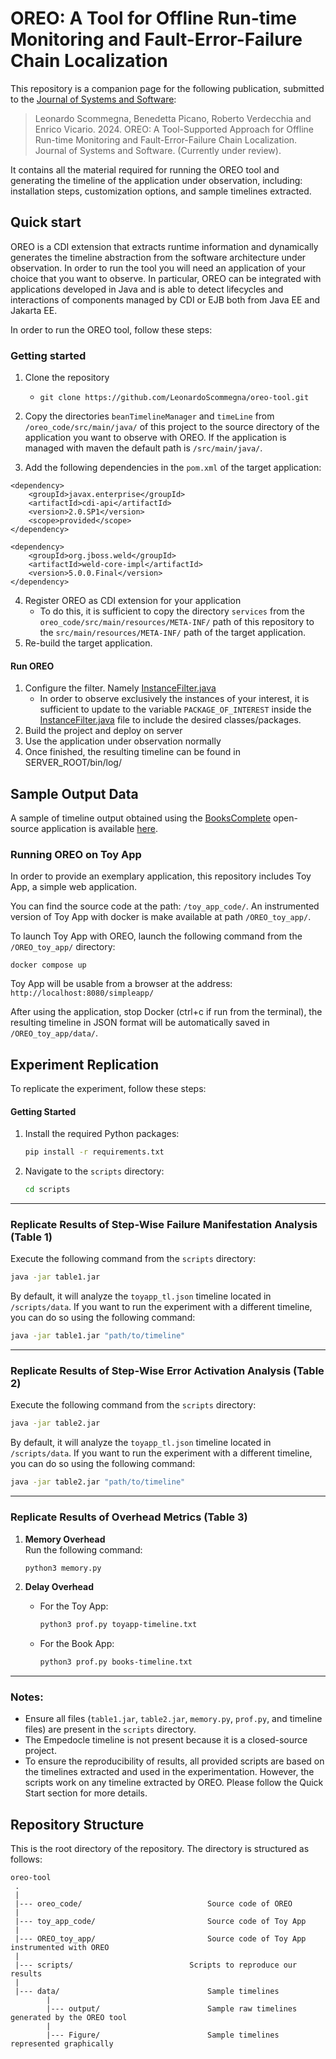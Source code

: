 # OREO: A Tool for Offline Run-time Monitoring and Fault-Error-Failure Chain Localization

This repository is a companion page for the following publication, submitted to the [Journal of Systems and Software](https://www.sciencedirect.com/journal/journal-of-systems-and-software):
> Leonardo Scommegna, Benedetta Picano, Roberto Verdecchia and Enrico Vicario. 2024. OREO: A Tool-Supported Approach for Offline Run-time Monitoring and Fault-Error-Failure Chain Localization. Journal of Systems and Software. (Currently under review).

It contains all the material required for running the OREO tool and generating the timeline of the application under observation, including: 
installation steps, customization options, and sample timelines extracted.

<!--
## How to cite us
The scientific article describing design, execution, and main results of this study is available [here](https://www.google.com).<br> 
If this study is helping your research, consider to cite it is as follows, thanks!

```
@article{,
  title={},
  author={},
  journal={},
  volume={},
  pages={},
  year={},
  publisher={}
}
```
-->

## Quick start

OREO is a CDI extension that extracts runtime information and dynamically generates the timeline abstraction from the software architecture under observation.
In order to run the tool you will need an application of your choice that you want to observe.
In particular, OREO can be integrated with applications developed in Java and is able to detect lifecycles and interactions of components managed by CDI or EJB both from Java EE and Jakarta EE.

In order to run the OREO tool, follow these steps:

### Getting started

1. Clone the repository 
   - `git clone https://github.com/LeonardoScommegna/oreo-tool.git`

2. Copy the directories `beanTimelineManager` and `timeLine` from `/oreo_code/src/main/java/` of this project to the source directory of the application you want to observe with OREO. If the application is managed with maven the default path is  `/src/main/java/`. 
3. Add the following dependencies in the `pom.xml` of the target application:
```
<dependency>
  	<groupId>javax.enterprise</groupId>
	<artifactId>cdi-api</artifactId>
	<version>2.0.SP1</version>
	<scope>provided</scope>
</dependency>
 
<dependency>
	<groupId>org.jboss.weld</groupId>
	<artifactId>weld-core-impl</artifactId>
	<version>5.0.0.Final</version>
</dependency>
```
4. Register OREO as CDI extension for your application
    - To do this, it is sufficient to copy the directory `services` from the `oreo_code/src/main/resources/META-INF/` path of this repository to the `src/main/resources/META-INF/` path of the target application.
5. Re-build the target application.

#### Run OREO

1. Configure the filter. Namely [InstanceFilter.java](/oreo_code/src/main/java/beanTimelineManager/filter/InstanceFilter.java) 
    - In order to observe exclusively the instances of your interest, it is sufficient to update to the variable `PACKAGE_OF_INTEREST` inside the [InstanceFilter.java](/oreo_code/src/main/java/beanTimelineManager/filter/InstanceFilter.java) file to include the desired classes/packages.
2. Build the project and deploy on server
3. Use the application under observation normally
4. Once finished, the resulting timeline can be found in SERVER_ROOT/bin/log/

Sample Output Data
---------------
A sample of timeline output obtained using the [BooksComplete](https://github.com/Apress/Practical-JSF-Java-EE-8/tree/master/BooksComplete) open-source application is available [here](data/).

### Running OREO on Toy App

In order to provide an exemplary application, this repository includes Toy App, a simple web application.

You can find the source code at the path: `/toy_app_code/`.
An instrumented version of Toy App with docker is make available at path `/OREO_toy_app/`.

To launch Toy App with OREO, launch the following command from the `/OREO_toy_app/` directory:
```
docker compose up
```
Toy App will be usable from a browser at the address: `http://localhost:8080/simpleapp/`

After using the application, stop Docker (ctrl+c if run from the terminal), the resulting timeline in JSON format will be automatically saved in `/OREO_toy_app/data/`.

## Experiment Replication

To replicate the experiment, follow these steps:

#### Getting Started

1. Install the required Python packages:
   ```bash
   pip install -r requirements.txt
   ```

2. Navigate to the `scripts` directory:
   ```bash
   cd scripts
   ```

---

### Replicate Results of Step-Wise Failure Manifestation Analysis (Table 1)

Execute the following command from the `scripts` directory:
```bash
java -jar table1.jar
```

By default, it will analyze the `toyapp_tl.json` timeline located in `/scripts/data`. If you want to run the experiment with a different timeline, you can do so using the following command:

```bash
java -jar table1.jar "path/to/timeline"
```

---

### Replicate Results of Step-Wise Error Activation Analysis (Table 2)

Execute the following command from the `scripts` directory:
```bash
java -jar table2.jar
```

By default, it will analyze the `toyapp_tl.json` timeline located in `/scripts/data`. If you want to run the experiment with a different timeline, you can do so using the following command:

```bash
java -jar table2.jar "path/to/timeline"
```

---

### Replicate Results of Overhead Metrics (Table 3)

1. **Memory Overhead**  
   Run the following command:
   ```bash
   python3 memory.py
   ```

2. **Delay Overhead**  
   - For the Toy App:
     ```bash
     python3 prof.py toyapp-timeline.txt
     ```
   - For the Book App:
     ```bash
     python3 prof.py books-timeline.txt
     ```
---

### Notes:
- Ensure all files (`table1.jar`, `table2.jar`, `memory.py`, `prof.py`, and timeline files) are present in the `scripts` directory.
- The Empedocle timeline is not present because it is a closed-source project.
- To ensure the reproducibility of results, all provided scripts are based on the timelines extracted and used in the experimentation. However, the scripts work on any timeline extracted by OREO. Please follow the Quick Start section for more details.


## Repository Structure
This is the root directory of the repository. The directory is structured as follows:

    oreo-tool
     .
     |
     |--- oreo_code/                            Source code of OREO
     |
     |--- toy_app_code/                         Source code of Toy App
     |
     |--- OREO_toy_app/                         Source code of Toy App instrumented with OREO
     |
     |--- scripts/                         	Scripts to reproduce our results
     |
     |--- data/                                 Sample timelines
            |
            |--- output/                        Sample raw timelines generated by the OREO tool
            |
            |--- Figure/                        Sample timelines represented graphically












